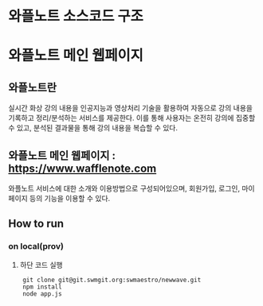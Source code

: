 # 와플노트 소스코드 구조



# 와플노트 메인 웹페이지
## 와플노트란
 실시간 화상 강의 내용을 인공지능과 영상처리 기술을 활용하여 자동으로 강의 내용을
기록하고 정리/분석하는 서비스를 제공한다. 이를 통해 사용자는 온전히 강의에 집중할 
수 있고, 분석된 결과물을 통해 강의 내용을 복습할 수 있다.

## 와플노트 메인 웹페이지 : https://www.wafflenote.com
와플노트 서비스에 대한 소개와 이용방법으로 구성되어있으며, 회원가입, 로그인, 마이페이지 등의 기능을 이용할 수 있다.


## How to run

### on local(prov)
1. 하단 코드 실행
```
    git clone git@git.swmgit.org:swmaestro/newwave.git
    npm install
    node app.js
```
